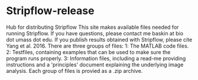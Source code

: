 # Stripflow-release
Hub for distributing Stripflow
This site makes available files needed for running Stripflow. If you have questions, please contact me baskin at bio dot umass dot edu.
If you publish results obtained with Stripflow, please cite Yang et al. 2016.
There are three groups of files:
1: The MATLAB code files.
2: Testfiles, containing examples that can be used to make sure the program runs properly.
3: Information files, including a read-me providing instructions and a 'principles' document explaining the underlying image analysis.
Each group of files is provied as a .zip archive.
